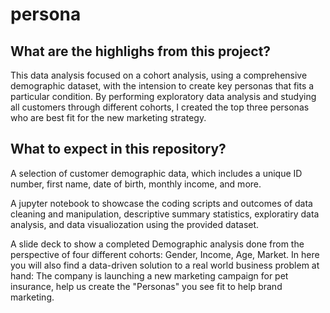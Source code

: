 # persona

## What are the highlighs from this project? 
This data analysis focused on a cohort analysis, using a comprehensive demographic dataset, with the intension to create key personas that fits a particular condition. By performing exploratory data analysis and studying all customers through different cohorts, I created the top three personas who are best fit for the new marketing strategy.   

## What to expect in this repository? 
A selection of customer demographic data, which includes a unique ID number, first name, date of birth, monthly income, and more.

A jupyter notebook to showcase the coding scripts and outcomes of data cleaning and manipulation, descriptive summary statistics, exploratiry data analysis, and data visualiozation using the provided dataset. 

A slide deck to show a completed Demographic analysis done from the perspective of four different cohorts: Gender, Income, Age, Market. In here you will also find a data-driven solution to a real world business problem at hand: The company is launching a new marketing campaign for pet insurance, help us create the "Personas" you see fit to help brand marketing. 

